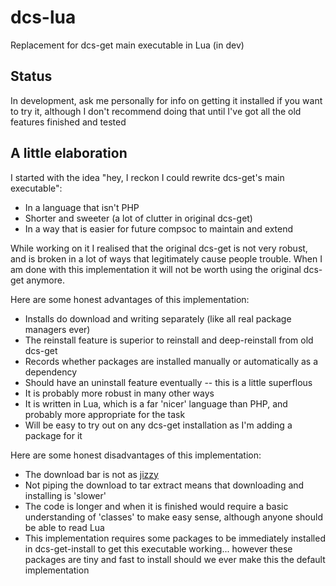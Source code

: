 # dcs-lua
Replacement for dcs-get main executable in Lua (in dev)

Status
------

In development, ask me personally for info on getting it installed if you want to try it,
although I don't recommend doing that until I've got all the old features finished and tested

A little elaboration
--------------------

I started with the idea "hey, I reckon I could rewrite dcs-get's main executable":

* In a language that isn't PHP
* Shorter and sweeter (a lot of clutter in original dcs-get)
* In a way that is easier for future compsoc to maintain and extend

While working on it I realised that the original dcs-get is not very robust, and is broken in a lot
of ways that legitimately cause people trouble. When I am done with this implementation it will not
be worth using the original dcs-get anymore.

Here are some honest advantages of this implementation:

* Installs do download and writing separately (like all real package managers ever)
* The reinstall feature is superior to reinstall and deep-reinstall from old dcs-get
* Records whether packages are installed manually or automatically as a dependency
* Should have an uninstall feature eventually -- this is a little superflous
* It is probably more robust in many other ways
* It is written in Lua, which is a far 'nicer' language than PHP, and probably more appropriate for the task
* Will be easy to try out on any dcs-get installation as I'm adding a package for it

Here are some honest disadvantages of this implementation:

* The download bar is not as [jizzy](https://github.com/UWCS/dcs-get/blob/master/dcs-get#L151)
* Not piping the download to tar extract means that downloading and installing is 'slower'
* The code is longer and when it is finished would require a basic understanding of 'classes' to make easy sense, although anyone should be able to read Lua
* This implementation requires some packages to be immediately installed in dcs-get-install to get this executable working... however these packages are tiny and fast to install should we ever make this the default implementation
